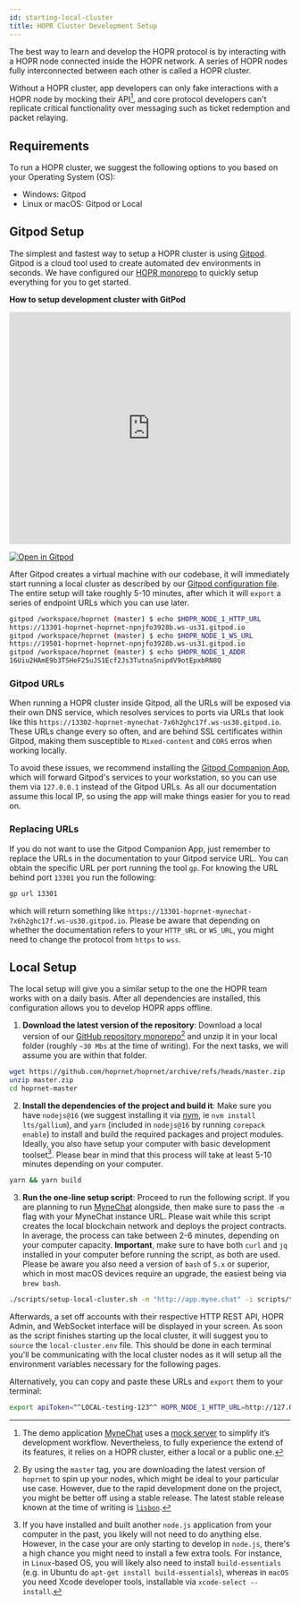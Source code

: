 ```yaml
---
id: starting-local-cluster
title: HOPR Cluster Development Setup
---
```


The best way to learn and develop the HOPR protocol is by interacting with a HOPR node connected inside the HOPR network.
A series of HOPR nodes fully interconnected between each other is called a HOPR cluster.

Without a HOPR cluster, app developers can only fake interactions with a HOPR node by mocking their API[^1], and
core protocol developers can't replicate critical functionality over messaging such as ticket redemption
and packet relaying.

## Requirements

To run a HOPR cluster, we suggest the following options to you based on your Operating System (OS):

- Windows: Gitpod
- Linux or macOS: Gitpod or Local

## Gitpod Setup

The simplest and fastest way to setup a HOPR cluster is using [Gitpod](https://gitpod.io). Gitpod is a cloud tool used to create
automated dev environments in seconds. We have configured our [HOPR monorepo](https://gitpod.io/#https://github.com/hoprnet/hoprnet)
to quickly setup everything for you to get started.

**How to setup development cluster with GitPod** 

<iframe width="100%" height="415" src="https://www.youtube.com/embed/ci19epPh8mA" title="YouTube video player" frameborder="0" allow="accelerometer; autoplay; clipboard-write; encrypted-media; gyroscope; picture-in-picture" allowfullscreen></iframe>

[![Open in Gitpod](https://gitpod.io/button/open-in-gitpod.svg)](https://gitpod.io/#https://github.com/hoprnet/hoprnet)

After Gitpod creates a virtual machine with our codebase, it will immediately start running a local cluster as described by our
[Gitpod configuration file](https://github.com/hoprnet/hoprnet/blob/master/.gitpod.yml). The entire setup will take roughly 5-10
minutes, after which it will `export` a series of endpoint URLs which you can use later.

```bash
gitpod /workspace/hoprnet (master) $ echo $HOPR_NODE_1_HTTP_URL
https://13301-hoprnet-hoprnet-npnjfo3928b.ws-us31.gitpod.io
gitpod /workspace/hoprnet (master) $ echo $HOPR_NODE_1_WS_URL
https://19501-hoprnet-hoprnet-npnjfo3928b.ws-us31.gitpod.io
gitpod /workspace/hoprnet (master) $ echo $HOPR_NODE_1_ADDR
16Uiu2HAmE9b3TSHeF25uJS1Ecf2Js3TutnaSnipdV9otEpxbRN8Q
```

### Gitpod URLs

When running a HOPR cluster inside Gitpod, all the URLs will be exposed via their own DNS service, which resolves services to ports via
URLs that look like this `https://13302-hoprnet-mynechat-7x6h2ghc17f.ws-us30.gitpod.io`. These URLs change every so often, and are behind
SSL certificates within Gitpod, making them susceptible to `Mixed-content` and `CORS` erros when working locally.

To avoid these issues, we recommend installing the [Gitpod Companion App](https://www.gitpod.io/docs/develop/local-companion), which
will forward Gitpod's services to your workstation, so you can use them via `127.0.0.1` instead of the Gitpod URLs. As all our documentation
assume this local IP, so using the app will make things easier for you to read on.

### Replacing URLs

If you do not want to use the Gitpod Companion App, just remember to replace the URLs in the documentation to your Gitpod service URL. You
can obtain the specific URL per port running the tool `gp`. For knowing the URL behind port `13301` you run the following:

```bash
gp url 13301
```

which will return something like `https://13301-hoprnet-mynechat-7x6h2ghc17f.ws-us30.gitpod.io`. Please be aware that depending on whether
the documentation refers to your `HTTP_URL` or `WS_URL`, you might need to change the protocol from `https` to `wss`.

## Local Setup

The local setup will give you a similar setup to the one the HOPR team works with on a daily basis. After all dependencies are installed,
this configuration allows you to develop HOPR apps offline.

1. **Download the latest version of the repository**: Download a local version of our [GitHub repository monorepo](https://github.com/hoprnet/hoprnet)[^2]
   and unzip it in your local folder (roughly `~30 Mbs` at the time of writing). For the next tasks, we will assume you are within that folder.

```bash
wget https://github.com/hoprnet/hoprnet/archive/refs/heads/master.zip
unzip master.zip
cd hoprnet-master
```

2. **Install the dependencies of the project and build it**: Make sure you have `nodejs@16` (we suggest installing it via [nvm](https://github.com/nvm-sh/nvm), ie `nvm install lts/gallium`), and `yarn` (included in `nodejs@16` by running `corepack enable`)
   to install and build the required packages and project modules. Ideally, you also have setup your computer with basic development toolset[^3]. Please bear in mind that this process will take at least 5-10 minutes depending on your computer.

```bash
yarn && yarn build
```

3. **Run the one-line setup script**: Proceed to run the following script. If you are planning to run [MyneChat](http://app.myne.chat/)
   alongside, then make sure to pass the `-m` flag with your MyneChat instance URL. Please wait while this script creates
   the local blockchain network and deploys the project contracts. In average, the process can take between 2-6 minutes,
   depending on your computer capacity. **Important**, make sure to have both `curl` and `jq` installed in your computer
   before running the script, as both are used. Please be aware you also need a version of `bash` of `5.x` or superior,
   which in most macOS devices require an upgrade, the easiest being via `brew bash`.

```bash
./scripts/setup-local-cluster.sh -m "http://app.myne.chat" -i scripts/topologies/full_interconnected_cluster.sh
```

Afterwards, a set off accounts with their respective HTTP REST API, HOPR Admin, and WebSocket interface will be displayed
in your screen. As soon as the script finishes starting up the local cluster, it will suggest you to `source` the `local-cluster.env` file.
This should be done in each terminal you'll be communicating with the local cluster nodes as it will setup all the environment variables
necessary for the following pages.

Alternatively, you can copy and paste these URLs and `export` them to your terminal:

```bash
export apiToken=^^LOCAL-testing-123^^ HOPR_NODE_1_HTTP_URL=http://127.0.0.1:13301 HOPR_NODE_1_WS_URL=ws://127.0.0.1:19501 HOPR_NODE_2_HTTP_URL=ws://127.0.0.1:13302 HOPR_NODE_2_WS_URL=ws://127.0.0.1:19502 HOPR_NODE_3_HTTP_URL=http://127.0.0.1:13303 HOPR_NODE_3_WS_URL=ws://127.0.0.1:19503 HOPR_NODE_4_HTTP_URL=http://127.0.0.1:13304 HOPR_NODE_4_WS_URL=ws://127.0.0.1:19504 HOPR_NODE_5_HTTP_URL=http://127.0.0.1:13305 HOPR_NODE_5_WS_URL=ws://127.0.0.1:19505
```

[^1]:
    The demo application [MyneChat](https://github.com/hoprnet/myne-chat) uses a
    [mock server](https://github.com/hoprnet/myne-chat/blob/cf6501b2ffa24502834f567ab575630e302e3d34/mocks/index.js#L47-L79)
    to simplify it’s development workflow. Nevertheless, to fully experience the extend of its features, it relies on a
    HOPR cluster, either a local or a public one.

[^2]:
    By using the `master` tag, you are downloading the latest version of `hoprnet` to spin up your nodes, which might be ideal
    to your particular use case. However, due to the rapid development done on the project, you might be better off using a stable
    release. The latest stable release known at the time of writing is [`lisbon`](https://github.com/hoprnet/hoprnet/archive/refs/heads/release/lisbon.zip).

[^3]: If you have installed and built another `node.js` application from your computer in the past, you likely will not need to do anything else. However, in the case your are only starting to develop in `node.js`, there's a high chance you might need to install a few extra tools. For instance, in `Linux`-based OS, you will likely also need to install `build-essentials` (e.g. in Ubuntu do `apt-get install build-essentials`), whereas in `macOS` you need Xcode developer tools, installable via `xcode-select --install`.
